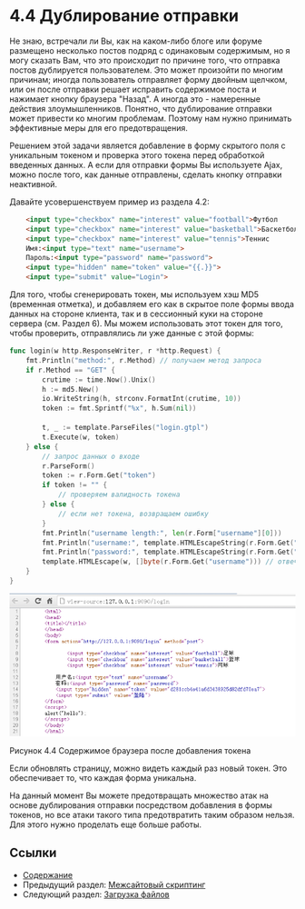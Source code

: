 # 4.4 Дублирование отправки

Не знаю, встречали ли Вы, как на каком-либо блоге или форуме размещено несколько постов подряд с одинаковым содержимым, но я могу сказать Вам, что это происходит по причине того, что отправка постов дублируется пользователем. Это может произойти по многим причинам; иногда пользователь отправляет форму двойным щелчком, или он после отправки решает исправить содержимое поста и нажимает кнопку браузера "Назад". А иногда это - намеренные действия злоумышленников. Понятно, что дублирование отправки может привести ко многим проблемам. Поэтому нам нужно принимать эффективные меры для его предотвращения.

Решением этой задачи является добавление в форму скрытого поля с уникальным токеном и проверка этого токена перед обработкой введенных данных. А если для отправки формы Вы используете Ajax, можно после того, как данные отправлены, сделать кнопку отправки неактивной.

Давайте усовершенствуем пример из раздела 4.2:
```html
	<input type="checkbox" name="interest" value="football">Футбол
	<input type="checkbox" name="interest" value="basketball">Баскетбол
	<input type="checkbox" name="interest" value="tennis">Теннис
	Имя:<input type="text" name="username">
	Пароль:<input type="password" name="password">
	<input type="hidden" name="token" value="{{.}}">
	<input type="submit" value="Login">
```
Для того, чтобы сгенерировать токен, мы используем хэш MD5 (временная отметка), и добавляем его как в скрытое поле формы ввода данных на стороне клиента, так и в сессионный куки на стороне сервера (см. Раздел 6). Мы можем использовать этот токен для того, чтобы проверить, отправлялись ли уже данные с этой формы:
```Go
func login(w http.ResponseWriter, r *http.Request) {
	fmt.Println("method:", r.Method) // получаем метод запроса
	if r.Method == "GET" {
		crutime := time.Now().Unix()
		h := md5.New()
		io.WriteString(h, strconv.FormatInt(crutime, 10))
		token := fmt.Sprintf("%x", h.Sum(nil))

		t, _ := template.ParseFiles("login.gtpl")
		t.Execute(w, token)
	} else {
		// запрос данных о входе
		r.ParseForm()
		token := r.Form.Get("token")
		if token != "" {
			// проверяем валидность токена
		} else {
			// если нет токена, возвращаем ошибку
		}
		fmt.Println("username length:", len(r.Form["username"][0]))
		fmt.Println("username:", template.HTMLEscapeString(r.Form.Get("username"))) // печатаем на стороне сервера
		fmt.Println("password:", template.HTMLEscapeString(r.Form.Get("password")))
		template.HTMLEscape(w, []byte(r.Form.Get("username"))) // отвечаем клиенту
	}
}
```
![](images/4.4.token.png?raw=true)

Рисунок 4.4 Содержимое браузера после добавления токена

Если обновлять страницу, можно видеть каждый раз новый токен. Это обеспечивает то, что каждая форма уникальна.

На данный момент Вы можете предотвращать множество атак на основе дублирования отправки посредством добавления в формы токенов, но все атаки такого типа предотвратить таким образом нельзя. Для этого нужно проделать еще больше работы.
 
## Ссылки

- [Содержание](preface.md)
- Предыдущий раздел: [Межсайтовый скриптинг](04.3.md)
- Следующий раздел: [Загрузка файлов](04.5.md)
